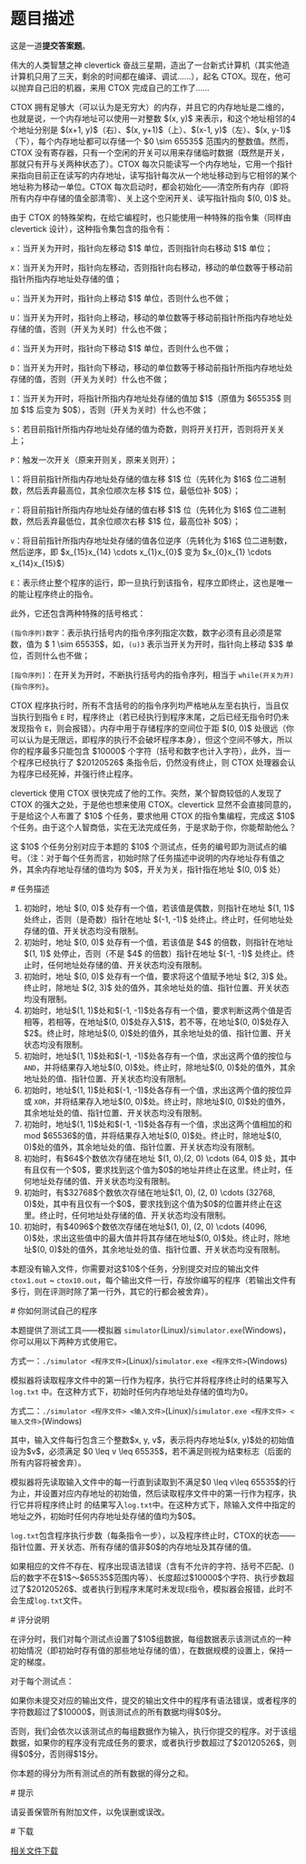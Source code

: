 # 题目描述

<p>这是一道<strong>提交答案题</strong>。</p>
<p>伟大的人类智慧之神 clevertick 奋战三星期，造出了一台新式计算机（其实他造计算机只用了三天，剩余的时间都在编译、调试……），起名 CTOX。现在，他可以抛弃自己旧的机器，来用 CTOX 完成自己的工作了……</p>
<p>CTOX 拥有足够大（可以认为是无穷大）的内存，并且它的内存地址是二维的，也就是说，一个内存地址可以使用一对整数 $(x, y)$ 来表示，和这个地址相邻的4个地址分别是 $(x+1, y)$（右）、$(x, y+1)$（上）、$(x-1, y)$（左）、$(x, y-1)$（下），每个内存地址都可以存储一个 $0 \sim 65535$ 范围内的整数值。然而，CTOX 没有寄存器，只有一个空闲的开关可以用来存储临时数据（既然是开关，那就只有开与关两种状态了）。CTOX 每次只能读写一个内存地址，它用一个指针来指向目前正在读写的内存地址，读写指针每次从一个地址移动到与它相邻的某个地址称为移动一单位。CTOX 每次启动时，都会初始化——清空所有内存（即将所有内存中存储的值全部清零）、关上这个空闲开关、读写指针指向 $(0, 0)$ 处。</p>
<p>由于 CTOX 的特殊架构，在给它编程时，也只能使用一种特殊的指令集（同样由 clevertick 设计），这种指令集包含的指令有：</p>
<p><code>x</code>：当开关为开时，指针向左移动 $1$ 单位，否则指针向右移动 $1$ 单位；</p>
<p><code>X</code>：当开关为开时，指针向左移动，否则指针向右移动，移动的单位数等于移动前指针所指内存地址处存储的值；</p>
<p><code>u</code>：当开关为开时，指针向上移动 $1$ 单位，否则什么也不做；</p>
<p><code>U</code>：当开关为开时，指针向上移动，移动的单位数等于移动前指针所指内存地址处存储的值，否则（开关为关时）什么也不做；</p>
<p><code>d</code>：当开关为开时，指针向下移动 $1$ 单位，否则什么也不做；</p>
<p><code>D</code>：当开关为开时，指针向下移动，移动的单位数等于移动前指针所指内存地址处存储的值，否则（开关为关时）什么也不做；</p>
<p><code>I</code>：当开关为开时，将指针所指内存地址处存储的值加 $1$（原值为 $65535$ 则加 $1$ 后变为 $0$），否则（开关为关时）什么也不做；</p>
<p><code>S</code>：若目前指针所指内存地址处存储的值为奇数，则将开关打开，否则将开关关上；</p>
<p><code>P</code>：触发一次开关（原来开则关，原来关则开）；</p>
<p><code>l</code>：将目前指针所指内存地址处存储的值左移 $1$ 位（先转化为 $16$ 位二进制数，然后丢弃最高位，其余位顺次左移 $1$ 位，最低位补 $0$）；</p>
<p><code>r</code>：将目前指针所指内存地址处存储的值右移 $1$ 位（先转化为 $16$ 位二进制数，然后丢弃最低位，其余位顺次右移 $1$ 位，最高位补 $0$）；</p>
<p><code>v</code>：将目前指针所指内存地址处存储的值各位逆序（先转化为 $16$ 位二进制数，然后逆序，即 $x_{15}x_{14} \cdots x_{1}x_{0}$ 变为 $x_{0}x_{1} \cdots x_{14}x_{15}$）</p>
<p><code>E</code>：表示终止整个程序的运行，即一旦执行到该指令，程序立即终止，这也是唯一的能让程序终止的指令。</p>
<p>此外，它还包含两种特殊的括号格式：</p>
<p><code>(指令序列)数字</code>：表示执行括号内的指令序列指定次数，数字必须有且必须是常数，值为 $ 1 \sim 65535$，如，<code>(u)3</code> 表示当开关为开时，指针向上移动 $3$ 单位，否则什么也不做；</p>
<p><code>[指令序列]</code>：在开关为开时，不断执行括号内的指令序列，相当于 <code>while(开关为开){指令序列}</code>。</p>
<p>CTOX 程序执行时，所有不含括号的的指令序列均严格地从左至右执行，当且仅当执行到指令 <code>E</code> 时，程序终止（若已经执行到程序末尾，之后已经无指令时仍未发现指令 <code>E</code>，则会报错）。内存中用于存储程序的空间位于距 $(0, 0)$ 处很远（你可以认为是无限远，即程序的执行不会破坏程序本身），但这个空间不够大，所以你的程序最多只能包含 $10000$ 个字符（括号和数字也计入字符），此外，当一个程序已经执行了 $20120526$ 条指令后，仍然没有终止，则 CTOX 处理器会认为程序已经死掉，并强行终止程序。</p>
<p>clevertick 使用 CTOX 很快完成了他的工作。突然，某个智商较低的人发现了 CTOX 的强大之处，于是他也想来使用 CTOX。clevertick 显然不会直接同意的，于是给这个人布置了 $10$ 个任务，要求他用 CTOX 的指令集编程，完成这 $10$ 个任务。由于这个人智商低，实在无法完成任务，于是求助于你，你能帮助他么？</p>
<p>这 $10$ 个任务分别对应于本题的 $10$ 个测试点，任务的编号即为测试点的编号。（注：对于每个任务而言，初始时除了任务描述中说明的内存地址存有值之外，其余内存地址存储的值均为 $0$，开关为关，指针指在地址 $(0, 0)$ 处）</p>
# 任务描述


<ol><li>初始时，地址 $(0, 0)$ 处存有一个值，若该值是偶数，则指针在地址 $(1, 1)$ 处终止，否则（是奇数）指针在地址 $(-1, -1)$ 处终止。终止时，任何地址处存储的值、开关状态均没有限制。</li>
<li>初始时，地址 $(0, 0)$ 处存有一个值，若该值是 $4$ 的倍数，则指针在地址 $(1, 1)$ 处停止，否则（不是 $4$ 的倍数）指针在地址 $(-1, -1)$ 处终止。终止时，任何地址处存储的值、开关状态均没有限制。</li>
<li>初始时，地址 $(0, 0)$ 处存有一个值，要求将这个值赋予地址 $(2, 3)$ 处。终止时，除地址 $(2, 3)$ 处的值外，其余地址处的值、指针位置、开关状态均没有限制。</li>
<li>初始时，地址$(1, 1)$处和$(-1, -1)$处各存有一个值，要求判断这两个值是否相等，若相等，在地址$(0, 0)$处存入$1$，若不等，在地址$(0, 0)$处存入$2$。终止时，除地址$(0, 0)$处的值外，其余地址处的值、指针位置、开关状态均没有限制。</li>
<li>初始时，地址$(1, 1)$处和$(-1, -1)$处各存有一个值，求出这两个值的按位与 <code>AND</code>，并将结果存入地址$(0, 0)$处。终止时，除地址$(0, 0)$处的值外，其余地址处的值、指针位置、开关状态均没有限制。</li>
<li>初始时，地址$(1, 1)$处和$(-1, -1)$处各存有一个值，求出这两个值的按位异或 <code>XOR</code>，并将结果存入地址$(0, 0)$处。终止时，除地址$(0, 0)$处的值外，其余地址处的值、指针位置、开关状态均没有限制。</li>
<li>初始时，地址$(1, 1)$处和$(-1, -1)$处各存有一个值，求出这两个值相加的和mod $65536$的值，并将结果存入地址$(0, 0)$处。终止时，除地址$(0, 0)$处的值外，其余地址处的值、指针位置、开关状态均没有限制。</li>
<li>初始时，有$64$个数依次存储在地址 $(1, 0),(2, 0) \cdots (64, 0)$ 处，其中有且仅有一个$0$，要求找到这个值为$0$的地址并终止在这里。终止时，任何地址处存储的值、开关状态均没有限制。</li>
<li>初始时，有$32768$个数依次存储在地址$(1, 0), (2, 0) \cdots (32768, 0)$处，其中有且仅有一个$0$，要求找到这个值为$0$的位置并终止在这里。终止时，任何地址处存储的值、开关状态均没有限制。</li>
<li>初始时，有$4096$个数依次存储在地址$(1, 0), (2, 0) \cdots (4096, 0)$处，求出这些值中的最大值并将其存储在地址$(0, 0)$处。终止时，除地址$(0, 0)$处的值外，其余地址处的值、指针位置、开关状态均没有限制。</li>
</ol><p>本题没有输入文件，你需要对这$10$个任务，分别提交对应的输出文件 <code>ctox1.out</code> ~ <code>ctox10.out</code>，每个输出文件一行，存放你编写的程序（若输出文件有多行，则在评测时除了第一行外，其它的行都会被舍弃）。</p>
# 你如何测试自己的程序


<p>本题提供了测试工具——模拟器 <code>simulator</code>(Linux)/<code>simulator.exe</code>(Windows)，你可以用以下两种方式使用它。</p>
<p>方式一：<code>./simulator &lt;程序文件&gt;</code>(Linux)/<code>simulator.exe &lt;程序文件&gt;</code>(Windows)</p>
<p>模拟器将读取程序文件中的第一行作为程序，执行它并将程序终止时的结果写入 <code>log.txt</code> 中。在这种方式下，初始时任何内存地址处存储的值均为0。</p>
<p>方式二：<code>./simulator &lt;程序文件&gt; &lt;输入文件&gt;</code>(Linux)/<code>simulator.exe &lt;程序文件&gt; &lt;输入文件&gt;</code>(Windows)</p>
<p>其中，输入文件每行包含三个整数$x, y, v$，表示将内存地址$(x, y)$处的初始值设为$v$，必须满足 $0 \leq v \leq 65535$，若不满足则视为结束标志（后面的所有内容将被舍弃）。</p>
<p>模拟器将先读取输入文件中的每一行直到读取到不满足$0 \leq v\leq 65535$的行为止，并设置对应内存地址的初始值，然后读取程序文件中的第一行作为程序，执行它并将程序终止时
的结果写入<code>log.txt</code>中。在这种方式下，除输入文件中指定的地址之外，初始时任何内存地址处存储的值均为$0$。</p>
<p><code>log.txt</code>包含程序执行步数（每条指令一步），以及程序终止时，CTOX的状态——指针位置、开关状态、所有存储的值非$0$的内存地址及其存储的值。</p>
<p>如果相应的文件不存在、程序出现语法错误（含有不允许的字符、括号不匹配、()后的数字不在$1$～$65535$范围内等）、长度超过$10000$个字符、执行步数超过了$20120526$、或者执行到程序末尾时未发现<code>E</code>指令，模拟器会报错，此时不会生成<code>log.txt</code>文件。</p>
# 评分说明


<p>在评分时，我们对每个测试点设置了$10$组数据，每组数据表示该测试点的一种初始情况（即初始时存有值的那些地址存储的值），在数据规模的设置上，保持一定的梯度。</p>
<p>对于每个测试点：</p>
<p>如果你未提交对应的输出文件，提交的输出文件中的程序有语法错误，或者程序的字符数超过了$10000$，则该测试点的所有数据均得$0$分。</p>
<p>否则，我们会依次以该测试点的每组数据作为输入，执行你提交的程序。对于该组数据，如果你的程序没有完成任务的要求，或者执行步数超过了$20120526$，则得$0$分，否则得$1$分。</p>
<p>你本题的得分为所有测试点的所有数据的得分之和。</p>
# 提示


<p>请妥善保管所有附加文件，以免误删或误改。</p>
# 下载


<p><a href="/download.php?type=problem&amp;id=163">相关文件下载</a></p>
